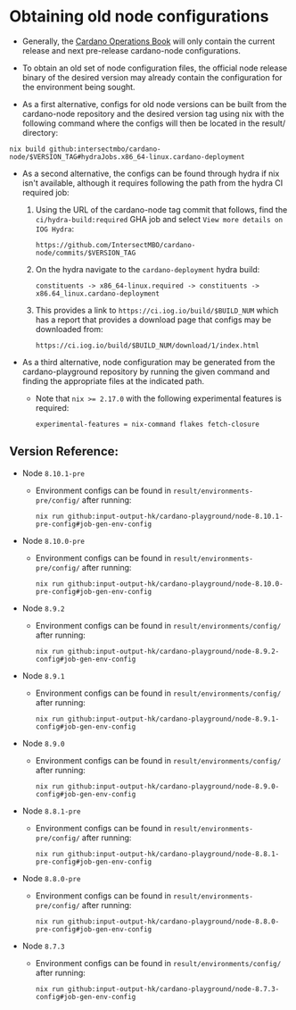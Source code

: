 # Obtaining old node configurations
* Generally, the [Cardano Operations Book](https://book.play.dev.cardano.org)
  will only contain the current release and next pre-release cardano-node
  configurations.

* To obtain an old set of node configuration files, the official node release
  binary of the desired version may already contain the configuration for the
  environment being sought.

* As a first alternative, configs for old node versions can be built from the
  cardano-node repository and the desired version tag using nix with the
  following command where the configs will then be located in the result/
  directory:
```
nix build github:intersectmbo/cardano-node/$VERSION_TAG#hydraJobs.x86_64-linux.cardano-deployment
```

* As a second alternative, the configs can be found through hydra if nix isn't
  available, although it requires following the path from the hydra CI required
  job:
  1) Using the URL of the cardano-node tag commit that follows, find the
  `ci/hydra-build:required` GHA job and select `View more details on IOG
  Hydra`:
      ```
      https://github.com/IntersectMBO/cardano-node/commits/$VERSION_TAG
      ```

  2) On the hydra navigate to the `cardano-deployment` hydra build:
      ```
      constituents -> x86_64-linux.required -> constituents -> x86.64_linux.cardano-deployment
      ```

  3) This provides a link to `https://ci.iog.io/build/$BUILD_NUM` which has a
  report that provides a download page that configs may be downloaded from:
      ```
      https://ci.iog.io/build/$BUILD_NUM/download/1/index.html
      ```

* As a third alternative, node configuration may be generated from the
  cardano-playground repository by running the given command and finding the
  appropriate files at the indicated path.

  * Note that `nix >= 2.17.0` with the following experimental features is
    required:
    ```
    experimental-features = nix-command flakes fetch-closure
    ```

## Version Reference:

* Node `8.10.1-pre`
  * Environment configs can be found in `result/environments-pre/config/` after running:
    ```
    nix run github:input-output-hk/cardano-playground/node-8.10.1-pre-config#job-gen-env-config
    ```

* Node `8.10.0-pre`
  * Environment configs can be found in `result/environments-pre/config/` after running:
    ```
    nix run github:input-output-hk/cardano-playground/node-8.10.0-pre-config#job-gen-env-config
    ```

* Node `8.9.2`
  * Environment configs can be found in `result/environments/config/` after running:
    ```
    nix run github:input-output-hk/cardano-playground/node-8.9.2-config#job-gen-env-config
    ```

* Node `8.9.1`
  * Environment configs can be found in `result/environments/config/` after running:
    ```
    nix run github:input-output-hk/cardano-playground/node-8.9.1-config#job-gen-env-config
    ```

* Node `8.9.0`
  * Environment configs can be found in `result/environments/config/` after running:
    ```
    nix run github:input-output-hk/cardano-playground/node-8.9.0-config#job-gen-env-config
    ```

* Node `8.8.1-pre`
  * Environment configs can be found in `result/environments-pre/config/` after running:
    ```
    nix run github:input-output-hk/cardano-playground/node-8.8.1-pre-config#job-gen-env-config
    ```

* Node `8.8.0-pre`
  * Environment configs can be found in `result/environments-pre/config/` after running:
    ```
    nix run github:input-output-hk/cardano-playground/node-8.8.0-pre-config#job-gen-env-config
    ```

* Node `8.7.3`
  * Environment configs can be found in `result/environments/config/` after running:
    ```
    nix run github:input-output-hk/cardano-playground/node-8.7.3-config#job-gen-env-config
    ```
